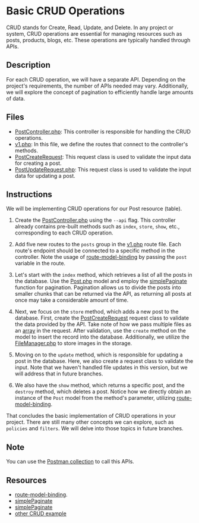 # Basic CRUD Operations

CRUD stands for Create, Read, Update, and Delete. In any project or system, CRUD operations are essential for managing resources such as posts, products, blogs, etc. These operations are typically handled through APIs.

## Description

For each CRUD operation, we will have a separate API. Depending on the project's requirements, the number of APIs needed may vary. Additionally, we will explore the concept of pagination to efficiently handle large amounts of data.

## Files

- [PostController.php](app/Http/Controllers/Api/v1/PostController.php): This controller is responsible for handling the CRUD operations.
- [v1.php](routes/api/v1.php): In this file, we define the routes that connect to the controller's methods.
- [PostCreateRequest](app/Http/Requests/Api/v1/PostCreateRequest.php): This request class is used to validate the input data for creating a post.
- [PostUpdateRequest.php](app/Http/Requests/Api/v1/PostUpdateRequest.php): This request class is used to validate the input data for updating a post.

## Instructions

We will be implementing CRUD operations for our Post resource (table).

1. Create the [PostController.php](app/Http/Controllers/Api/v1/PostController.php) using the `--api` flag. This controller already contains pre-built methods such as `index`, `store`, `show`, etc., corresponding to each CRUD operation.

2. Add five new routes to the `posts` group in the [v1.php](routes/api/v1.php) route file. Each route's endpoint should be connected to a specific method in the controller. Note the usage of [route-model-binding](https://laravel.com/docs/10.x/routing#route-model-binding) by passing the `post` variable in the route.

3. Let's start with the `index` method, which retrieves a list of all the posts in the database. Use the [Post.php](app/Models/Post.php) model and employ the [simplePaginate](https://laravel.com/docs/10.x/pagination#simple-pagination) function for pagination. Pagination allows us to divide the posts into smaller chunks that can be returned via the API, as returning all posts at once may take a considerable amount of time.

4. Next, we focus on the `store` method, which adds a new post to the database. First, create the [PostCreateRequest](app/Http/Requests/Api/v1/PostCreateRequest.php) request class to validate the data provided by the API. Take note of how we pass multiple files as an [array](https://laravel.com/docs/5.2/validation#validating-arrays) in the request. After validation, use the `create` method on the model to insert the record into the database. Additionally, we utilize the [FileManager.php](app/Traits/FileManager.php) to store images in the storage.

5. Moving on to the `update` method, which is responsible for updating a post in the database. Here, we also create a request class to validate the input. Note that we haven't handled file updates in this version, but we will address that in future branches.

6. We also have the `show` method, which returns a specific post, and the `destroy` method, which deletes a post. Notice how we directly obtain an instance of the `Post` model from the method's parameter, utilizing [route-model-binding](https://laravel.com/docs/10.x/routing#route-model-binding).


That concludes the basic implementation of CRUD operations in your project. There are still many other concepts we can explore, such as `policies` and `filters`. We will delve into those topics in future branches.

## Note
You can use the [Postman collection](https://elements.getpostman.com/redirect?entityId=13692349-4c7deece-f174-43a3-adfa-95e6cf36792b&entityType=collection) to call this APIs.


## Resources

- [route-model-binding](https://laravel.com/docs/10.x/routing#route-model-binding).
- [simplePaginate](https://laravel.com/docs/10.x/pagination#simple-pagination)
- [simplePaginate](https://laravel.com/docs/10.x/pagination#simple-pagination)
- [other CRUD example](https://larainfo.com/blogs/laravel-9-rest-api-crud-tutorial-example)
